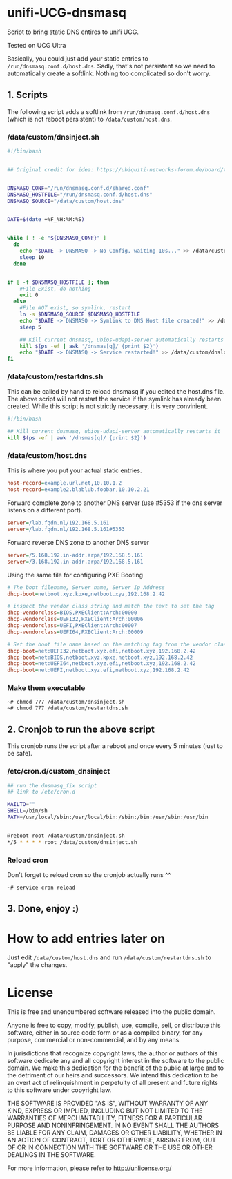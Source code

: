 # unifi-UCG-dnsmasq
Script to bring static DNS entires to unifi UCG. 

Tested on UCG Ultra

Basically, you could just add your static entries to `/run/dnsmasq.conf.d/host.dns`. Sadly, that's not persistent so we need to automatically create a softlink. Nothing too complicated so don't worry.

## 1. Scripts

The following script adds a softlink from `/run/dnsmasq.conf.d/host.dns` (which is not reboot persistent) to `/data/custom/host.dns`.

### /data/custom/dnsinject.sh
```sh
#!/bin/bash


## Original credit for idea: https://ubiquiti-networks-forum.de/board/thread/8876-dns-alias-f%C3%BCr-uxg-lite/


DNSMASQ_CONF="/run/dnsmasq.conf.d/shared.conf"
DNSMASQ_HOSTFILE="/run/dnsmasq.conf.d/host.dns"
DNSMASQ_SOURCE="/data/custom/host.dns"


DATE=$(date +%F_%H:%M:%S)


while [ ! -e "${DNSMASQ_CONF}" ]
  do
    echo "$DATE -> DNSMASQ -> No Config, waiting 10s..." >> /data/custom/dnslog.txt
    sleep 10
  done


if [ -f $DNSMASQ_HOSTFILE ]; then
    #File Exist, do nothing
    exit 0
  else
    #File NOT exist, so symlink, restart
    ln -s $DNSMASQ_SOURCE $DNSMASQ_HOSTFILE
    echo "$DATE -> DNSMASQ -> Symlink to DNS Host file created!" >> /data/custom/dnslog.txt
    sleep 5

    ## Kill current dnsmasq, ubios-udapi-server automatically restarts it
    kill $(ps -ef | awk '/dnsmas[q]/ {print $2}')
    echo "$DATE -> DNSMASQ -> Service restarted!" >> /data/custom/dnslog.txt
fi

```


### /data/custom/restartdns.sh

This can be called by hand to reload dnsmasq if you edited the host.dns file. The above script will not restart the service if the symlink has already been created. While this script is not strictly necessary, it is very convinient.

```sh
#!/bin/bash

## Kill current dnsmasq, ubios-udapi-server automatically restarts it
kill $(ps -ef | awk '/dnsmas[q]/ {print $2}')
```

### /data/custom/host.dns

This is where you put your actual static entries. 
```cfg
host-record=example.url.net,10.10.1.2
host-record=example2.blablub.foobar,10.10.2.21
```
Forward complete zone to another DNS server (use #5353 if the dns server listens on a different port).
```cfg
server=/lab.fqdn.nl/192.168.5.161
server=/lab.fqdn.nl/192.168.5.161#5353
```
Forward reverse DNS zone to another DNS server
```cfg
server=/5.168.192.in-addr.arpa/192.168.5.161
server=/3.168.192.in-addr.arpa/192.168.5.161
```
Using the same file for configuring PXE Booting
```cfg
# The boot filename, Server name, Server Ip Address
dhcp-boot=netboot.xyz.kpxe,netboot.xyz,192.168.2.42

# inspect the vendor class string and match the text to set the tag
dhcp-vendorclass=BIOS,PXEClient:Arch:00000
dhcp-vendorclass=UEFI32,PXEClient:Arch:00006
dhcp-vendorclass=UEFI,PXEClient:Arch:00007
dhcp-vendorclass=UEFI64,PXEClient:Arch:00009

# Set the boot file name based on the matching tag from the vendor class (above)
dhcp-boot=net:UEFI32,netboot.xyz.efi,netboot.xyz,192.168.2.42
dhcp-boot=net:BIOS,netboot.xyz.kpxe,netboot.xyz,192.168.2.42
dhcp-boot=net:UEFI64,netboot.xyz.efi,netboot.xyz,192.168.2.42
dhcp-boot=net:UEFI,netboot.xyz.efi,netboot.xyz,192.168.2.42
```

### Make them executable

```
~# chmod 777 /data/custom/dnsinject.sh
~# chmod 777 /data/custom/restartdns.sh
```

## 2. Cronjob to run the above script

This cronjob runs the script after a reboot and once every 5 minutes (just to be safe).

### /etc/cron.d/custom_dnsinject
```sh
## run the dnsmasq_fix script
## link to /etc/cron.d

MAILTO=""
SHELL=/bin/sh
PATH=/usr/local/sbin:/usr/local/bin:/sbin:/bin:/usr/sbin:/usr/bin


@reboot root /data/custom/dnsinject.sh
*/5 * * * * root /data/custom/dnsinject.sh
```

### Reload cron 

Don't forget to reload cron so the cronjob actually runs ^^

```~# service cron reload```

## 3. Done, enjoy :)

# How to add entries later on

Just edit `/data/custom/host.dns` and run `/data/custom/restartdns.sh` to "apply" the changes.

# License 
This is free and unencumbered software released into the public domain.

Anyone is free to copy, modify, publish, use, compile, sell, or distribute this software, either in source code form or as a compiled binary, for any purpose, commercial or non-commercial, and by any means.

In jurisdictions that recognize copyright laws, the author or authors of this software dedicate any and all copyright interest in the software to the public domain. We make this dedication for the benefit of the public at large and to the detriment of our heirs and successors. We intend this dedication to be an overt act of relinquishment in perpetuity of all present and future rights to this software under copyright law.

THE SOFTWARE IS PROVIDED "AS IS", WITHOUT WARRANTY OF ANY KIND, EXPRESS OR IMPLIED, INCLUDING BUT NOT LIMITED TO THE WARRANTIES OF MERCHANTABILITY, FITNESS FOR A PARTICULAR PURPOSE AND NONINFRINGEMENT. IN NO EVENT SHALL THE AUTHORS BE LIABLE FOR ANY CLAIM, DAMAGES OR OTHER LIABILITY, WHETHER IN AN ACTION OF CONTRACT, TORT OR OTHERWISE, ARISING FROM, OUT OF OR IN CONNECTION WITH THE SOFTWARE OR THE USE OR OTHER DEALINGS IN THE SOFTWARE.

For more information, please refer to <http://unlicense.org/>
